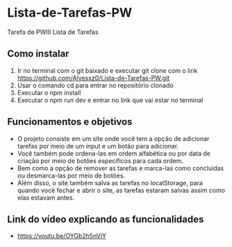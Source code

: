 # Lista-de-Tarefas-PW
Tarefa de PWIII Lista de Tarefas

## Como instalar
1. Ir no terminal com o git baixado e executar git clone com o link https://github.com/Alvesxz0/Lista-de-Tarefas-PW.git
2. Usar o comando cd para entrar no repositório clonado
3. Executar o npm install
4. Executar o npm run dev e entrar no link que vai estar no terminal

## Funcionamentos e objetivos
- O projeto consiste em um site onde você tem a opção de adicionar tarefas por meio de um input e um botão para adicionar.
- Você também pode ordena-las em ordem alfabética ou por data de criação por meio de botões específicos para cada ordem.
- Bem como a opção de remover as tarefas e marca-las como concluidas ou desmarca-las por meio de botões.
- Além disso, o site também salva as tarefas no localStorage, para quando você fechar e abrir o site, as tarefas estaram salvas assim como elas estavam antes.

## Link do vídeo explicando as funcionalidades
- https://youtu.be/OYGb2h5nViY
